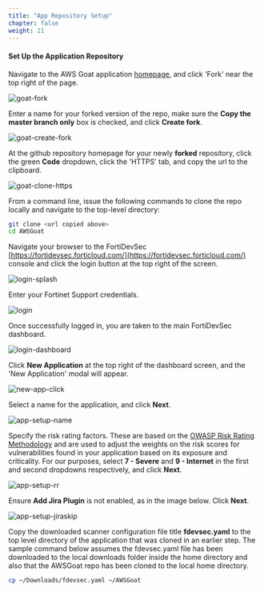 ```yaml
---
title: "App Repository Setup" 
chapter: false
weight: 21
---
```


#### Set Up the Application Repository

Navigate to the AWS Goat application [homepage](https://github.com/ine-labs/AWSGoat), and click 'Fork' near the top right of the page.

![goat-fork](/images/goat-fork.png)

Enter a name for your forked version of the repo, make sure the **Copy the master branch only** box is checked, and click **Create fork**.

![goat-create-fork](/images/goat-create-fork.png)


At the github repository homepage for your newly **forked** repository, click the green **Code** dropdown, click the 'HTTPS' tab, and copy the url to the clipboard.

![goat-clone-https](/images/goat-clone-https.png)

From a command line, issue the following commands to clone the repo locally and navigate to the top-level directory:

```sh
git clone <url copied above>
cd AWSGoat
```

Navigate your browser to the FortiDevSec [https://fortidevsec.forticloud.com/](https://fortidevsec.forticloud.com/) console and click the login button at the top right of the screen.

![login-splash](/images/login-splash.png)

Enter your Fortinet Support credentials. 

![login](/images/login.png)

Once successfully logged in, you are taken to the main FortiDevSec dashboard.

![login-dashboard](/images/login-dashboard.png)

Click **New Application** at the top right of the dashboard screen, and the 'New Application' modal will appear.

![new-app-click](/images/new-app-click.png)

Select a name for the application, and click **Next**.

![app-setup-name](/images/app-setup-appname.png)

Specify the risk rating factors. These are based on the [OWASP Risk Rating Methodology](https://owasp.org/www-community/OWASP_Risk_Rating_Methodology) and are used to adjust the weights on the risk scores for vulnerabilities found in your application based on its exposure and criticality. For our purposes, select **7 - Severe** and **9 - Internet** in the first and second dropdowns respectively, and click **Next**.

![app-setup-rr](/images/app-setup-rr.png)

Ensure **Add Jira Plugin** is not enabled, as in the image below. Click **Next**.

![app-setup-jiraskip](/images/app-setup-jiraskip.png)

Copy the downloaded scanner configuration file title **fdevsec.yaml** to the top level directory of the application that was cloned in an earlier step. The sample command below assumes the fdevsec.yaml file has been downloaded to the local downloads folder inside the home directory and also that the AWSGoat repo has been cloned to the local home directory.

```sh
cp ~/Downloads/fdevsec.yaml ~/AWSGoat
```

